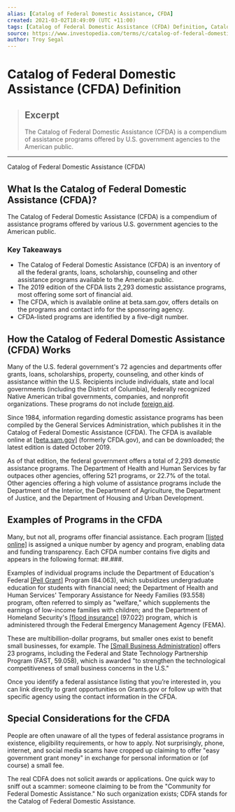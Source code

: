 ```yaml
---
alias: [Catalog of Federal Domestic Assistance, CFDA]
created: 2021-03-02T18:49:09 (UTC +11:00)
tags: [Catalog of Federal Domestic Assistance (CFDA) Definition, Catalog of Federal Domestic Assistance (CFDA)]
source: https://www.investopedia.com/terms/c/catalog-of-federal-domestic-assistance-cfda.asp
author: Troy Segal
---
```


# Catalog of Federal Domestic Assistance (CFDA) Definition

> ## Excerpt
> The Catalog of Federal Domestic Assistance (CFDA) is a compendium of assistance programs offered by U.S. government agencies to the American public.

---

Catalog of Federal Domestic Assistance (CFDA)
## What Is the Catalog of Federal Domestic Assistance (CFDA)?

The Catalog of Federal Domestic Assistance (CFDA) is a compendium of assistance programs offered by various U.S. government agencies to the American public.

### Key Takeaways

-   The Catalog of Federal Domestic Assistance (CFDA) is an inventory of all the federal grants, loans, scholarship, counseling and other assistance programs available to the American public.
-   The 2019 edition of the CFDA lists 2,293 domestic assistance programs, most offering some sort of financial aid.
-   The CFDA, which is available online at beta.sam.gov, offers details on the programs and contact info for the sponsoring agency.
-   CFDA-listed programs are identified by a five-digit number.

## How the Catalog of Federal Domestic Assistance (CFDA) Works

Many of the U.S. federal government's 72 agencies and departments offer grants, loans, scholarships, property, counseling, and other kinds of assistance within the U.S. Recipients include individuals, state and local governments (including the District of Columbia), federally recognized Native American tribal governments, companies, and nonprofit organizations. These programs do not include [foreign aid](https://www.investopedia.com/terms/f/foreign-aid.asp).

Since 1984, information regarding domestic assistance programs has been compiled by the General Services Administration, which publishes it in the Catalog of Federal Domestic Assistance (CFDA). The CFDA is available online at [[beta.sam.gov]](https://beta.sam.gov/help/assistance-listing) (formerly CFDA.gov), and can be downloaded; the latest edition is dated October 2019.

As of that edition, the federal government offers a total of 2,293 domestic assistance programs. The Department of Health and Human Services by far outpaces other agencies, offering 521 programs, or 22.7% of the total. Other agencies offering a high volume of assistance programs include the Department of the Interior, the Department of Agriculture, the Department of Justice, and the Department of Housing and Urban Development.

## Examples of Programs in the CFDA

Many, but not all, programs offer financial assistance. Each program [[listed online]](https://beta.sam.gov/search?index=cfda) is assigned a unique number by agency and program, enabling data and funding transparency. Each CFDA number contains five digits and appears in the following format: ##.###.

Examples of individual programs include the Department of Education's Federal [[Pell Grant]](https://www.investopedia.com/terms/p/pell-grant.asp) Program (84.063), which subsidizes undergraduate education for students with financial need; the Department of Health and Human Services' Temporary Assistance for Needy Families (93.558) program, often referred to simply as "welfare," which supplements the earnings of low-income families with children; and the Department of Homeland Security's [[flood insurance]](https://www.investopedia.com/terms/f/flood-insurance.asp) (97.022) program, which is administered through the Federal Emergency Management Agency (FEMA).

These are multibillion-dollar programs, but smaller ones exist to benefit small businesses, for example. The [[Small Business Administration]](https://www.investopedia.com/terms/s/small-business-administration.asp) offers 23 programs, including the Federal and State Technology Partnership Program (FAST, 59.058), which is awarded "to strengthen the technological competitiveness of small business concerns in the U.S."

Once you identify a federal assistance listing that you’re interested in, you can link directly to grant opportunities on Grants.gov or follow up with that specific agency using the contact information in the CFDA.

## Special Considerations for the CFDA

People are often unaware of all the types of federal assistance programs in existence, eligibility requirements, or how to apply. Not surprisingly, phone, internet, and social media scams have cropped up claiming to offer "easy government grant money" in exchange for personal information or (of course) a small fee.

The real CDFA does not solicit awards or applications. One quick way to sniff out a scammer: someone claiming to be from the "Community for Federal Domestic Assistance." No such organization exists; CDFA stands for the Catalog of Federal Domestic Assistance.
